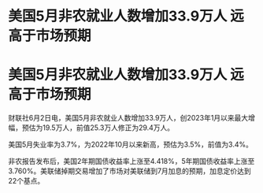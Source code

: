 # 美国5月非农就业人数增加33.9万人 远高于市场预期

# 美国5月非农就业人数增加33.9万人 远高于市场预期

财联社6月2日电，美国5月非农就业人数增加33.9万人，创2023年1月以来最大增幅，预估为19.5万人，前值25.3万人修正为29.4万人。

美国5月失业率为3.7%，为2022年10月以来新高，预估为3.5%，前值为3.4%。

非农报告发布后，美国2年期国债收益率上涨至4.418%，5年期国债收益率上涨至3.760%。美联储掉期交易增加了市场对美联储到7月加息的预期，加息定价达到22个基点。


